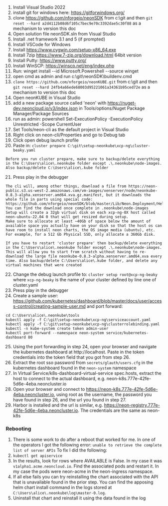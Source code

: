 1. Install Visual Studio 2022
2. install git for windows here: https://gitforwindows.org/
3. clone https://github.com/nforgeio/neonSDK from c:\git and then `git reset --hard a2d4112b08d6f105c7bec9e70c3392dae5c30f88` as a mechanism to version this doc
4. Open solution file neonSDK.sln from Visual Studio
5. Install .net framework 3.1 and 5 (if prompted)
6. Install VSCode for Windows
7. Install https://www.cygwin.com/setup-x86_64.exe
8. Install 7zip https://www.7-zip.org/download.html 64bit version
9. Install Putty: https://www.putty.org/
10. Install WinSCP: https://winscp.net/eng/index.php
11. Run: winget install --id Microsoft.Powershell --source winget
12. open cmd as admin and run c:\git\neonSDK\buildenv.cmd
13. `clone https://github.com/nforgeio/neonKUBE.git` from c:\git and then `git reset --hard 24fb4a66ede68003d95221061a34361b95ced72e` as a mechanism to version this doc
14. Open neonKUBE in Visual Studio
15. add a new package source called 'neon' with https://nuget-dev.neoncloud.io/v3/index.json in Tools/options/Nuget Package Manager/Package Sources
16. run as admin: powershell Set-ExecutionPolicy -ExecutionPolicy Unrestricted -Scope CurrentUser
17. Set Tools/neon-cli as the default project in Visual Studio
18. Right click on neon-cli/Properties and go to Debug tab
18. Click open debug launch profile
20. Paste in: `cluster prepare C:\git\setup-neonkube\xcp-ng\cluster-beaky.yaml`
```
Before you run cluster prepare, make sure to backup/delete everything in the C:\Users\alice\.neonkube folder except .\.neonkube\node-images. Also backup/delete C:\Users\alice\.kube folder
```
21. Press play in the debugger 
```
The cli will, among other things, download a file from https://neon-public.s3.us-west-2.amazonaws.com/vm-images/xenserver/node/neonkube-0.8.3-alpha.xenserver.amd64.xva.gz.manifest, but it downloads the whole file in parts using special code: https://github.com/nforgeio/neonSDK/blob/master/Lib/Neon.Deployment/Helper/DeploymentHelper.cs#L206. 
You can find the download once complete in .neonkube\node-images
Setup will create a 32gb virtual disk on each xcp-ng-0X host called neon-ubuntu-22.04 0 that will get resized during setup. 
Make sure to allocate at least ~40Gb of space below the amount of available space you actually have on your disk so that the host os can have room to install neon charts, the OS image media (ubuntu), etc. For example, for a 512 Gb Physical SSD, only allocate a 360Gb disk.

If you have to restart 'cluster prepare' then backup/delete everything in the C:\Users\alice\.neonkube folder except .\.neonkube\node-images. This will allow you to start from scratch without having to re-download the large file neonkube-0.8.3-alpha.xenserver.amd64.xva every time. Also backup/delete C:\Users\alice\.kube folder, and delete any virtual machines that were created
```
22. Change the debug launch profile to: `cluster setup root@xcp-ng-beaky` where `xcp-ng-beaky` is the name of your cluster defined by line one of cluster.yaml
23. Press play in the debugger
24. Create a sample user: https://github.com/kubernetes/dashboard/blob/master/docs/user/access-control/creating-sample-user.md and port forward:
```
cd C:\Users\alice\.neonkube\tools
kubectl apply -f C:\git\setup-neonkube\xcp-ng\serviceaccount.yaml
kubectl apply -f C:\git\setup-neonkube\xcp-ng\clusterrolebinding.yaml
kubectl -n kube-system create token admin-user
kubectl port-forward --namespace neon-system service/kubernetes-dashboard 80
```
25. Using the port forwarding in step 24, open your browser and navigate the kubernetes dashboard at http://localhost. Paste in the token credentials into the token field that you got from step 26.
26. Extract the root sso password from `secrets/glauth/users.cfg` in the kubernetes dashboard found in the `neon-system` namespace
27. In Virtual Service/k8s-dashboard-virtual-service spec.hosts, extract the host to connect to the actual dashboard, e.g. neon-k8s.777e-42fe-5d6e-4eba.neoncluster.io
28. Open your browser and connect to https://neon-k8s.777e-42fe-5d6e-4eba.neoncluster.io, using root as the username, the password you have found in step 26, and the url you found in step 27.
29. Harbor is installed and the url is similar, e.g. https://neon-registry.777e-42fe-5d6e-4eba.neoncluster.io. The credentials are the same as neon-k8s

### Rebooting
1. There is some work to do after a reboot that worked for me. In one of the operators I got the following error: `unable to retrieve the complete list of server APIs` To fix I did the following:
2. `kubectl get apiservice`
3. In the results, look for rows where AVAILABLE is False. In my case it was `v1alpha1.acme.neoncloud.io`. Find the associated pods and restart it. In my case the pods were neon-acme in the neon-ingress namespace.
4. If all else fails you can try reinstalling the chart associated with the API that is unavailable found in the prior step. You can find the apposing helm chart install command in the logs stored at `C:\Users\alice\.neonkube\log\master-0.log`.
5. Uninstall that chart and reinstall it using the data found in the log
